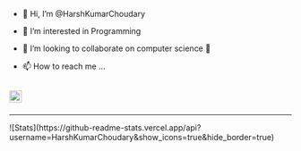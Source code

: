 - 👋 Hi, I’m @HarshKumarChoudary
- 👀 I’m interested in Programming

- 💞️ I’m looking to collaborate on computer science 🔭
- 📫 How to reach me ...

[<img align="left" alt="Harsh | LinkedIn" width="22px" src="https://cdn.jsdelivr.net/npm/simple-icons@v3/icons/linkedin.svg" />][linkedin]
<br />
---
[linkedin]:https://www.linkedin.com/in/harsh-kumar-choudhary-64228118b/
<hr>
![Stats](https://github-readme-stats.vercel.app/api?username=HarshKumarChoudary&show_icons=true&hide_border=true)













































<!---
HarshKumarChoudary/HarshKumarChoudary is a ✨ special ✨ repository because its `README.md` (this file) appears on your GitHub profile.
You can click the Preview link to take a looat your changes.
--->
